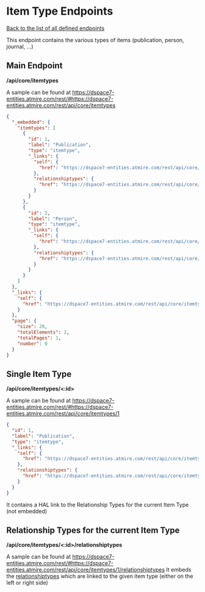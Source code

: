 # Item Type Endpoints
[Back to the list of all defined endpoints](endpoints.md)

This endpoint contains the various types of items (publication, person, journal, …)

## Main Endpoint
**/api/core/itemtypes**

A sample can be found at https://dspace7-entities.atmire.com/rest/#https://dspace7-entities.atmire.com/rest/api/core/itemtypes

```json
{
  "_embedded": {
    "itemtypes": [
      {
        "id": 1,
        "label": "Publication",
        "type": "itemtype",
        "_links": {
          "self": {
            "href": "https://dspace7-entities.atmire.com/rest/api/core/itemtypes/1"
          },
          "relationshiptypes": {
            "href": "https://dspace7-entities.atmire.com/rest/api/core/itemtypes/1/relationshiptypes"
          }
        }
      },
      {
        "id": 2,
        "label": "Person",
        "type": "itemtype",
        "_links": {
          "self": {
            "href": "https://dspace7-entities.atmire.com/rest/api/core/itemtypes/2"
          },
          "relationshiptypes": {
            "href": "https://dspace7-entities.atmire.com/rest/api/core/itemtypes/2/relationshiptypes"
          }
        }
      }
    ]
  },
  "_links": {
    "self": {
      "href": "https://dspace7-entities.atmire.com/rest/api/core/itemtypes"
    }
  },
  "page": {
    "size": 20,
    "totalElements": 2,
    "totalPages": 1,
    "number": 0
  }
}
```

## Single Item Type
**/api/core/itemtypes/<:id>**

A sample can be found at https://dspace7-entities.atmire.com/rest/#https://dspace7-entities.atmire.com/rest/api/core/itemtypes/1

```json
{
  "id": 1,
  "label": "Publication",
  "type": "itemtype",
  "_links": {
    "self": {
      "href": "https://dspace7-entities.atmire.com/rest/api/core/itemtypes/1"
    },
    "relationshiptypes": {
      "href": "https://dspace7-entities.atmire.com/rest/api/core/itemtypes/1/relationshiptypes"
    }
  }
}
```

It contains a HAL link to the Relationship Types for the current Item Type (not embedded)

## Relationship Types for the current Item Type
**/api/core/itemtypes/<:id>/relationshiptypes**

A sample can be found at https://dspace7-entities.atmire.com/rest/#https://dspace7-entities.atmire.com/rest/api/core/itemtypes/1/relationshiptypes
It embeds the [relationshiptypes](relationshiptypes.md) which are linked to the given item type (either on the left or right side)
